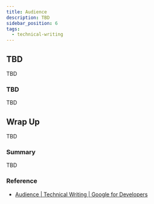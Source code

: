 ```yaml
---
title: Audience
description: TBD
sidebar_position: 6
tags:
  - technical-writing
---
```


## TBD

TBD

### TBD

TBD

## Wrap Up

TBD

### Summary

TBD

### Reference

- [Audience | Technical Writing | Google for Developers](https://developers.google.com/tech-writing/one/audience)
